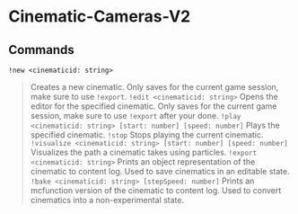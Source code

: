 # Cinematic-Cameras-V2
 
## Commands
`!new <cinematicid: string>`
> Creates a new cinematic. Only saves for the current game session, make sure to use `!export`.
`!edit <cinematicid: string>`
> Opens the editor for the specified cinematic. Only saves for the current game session, make sure to use `!export` after your done.
`!play <cinematicid: string> [start: number] [speed: number]`
> Plays the specified cinematic. 
`!stop`
> Stops playing the current cinematic.
`!visualize <cinematicid: string> [start: number] [speed: number]`
> Visualizes the path a cinematic takes using particles.
`!export <cinematicid: string>`
> Prints an object representation of the cinematic to content log. Used to save cinematics in an editable state.
`!bake <cinematicid: string> [stepSpeed: number]`
> Prints an mcfunction version of the cinematic to content log. Used to convert cinematics into a non-experimental state.

